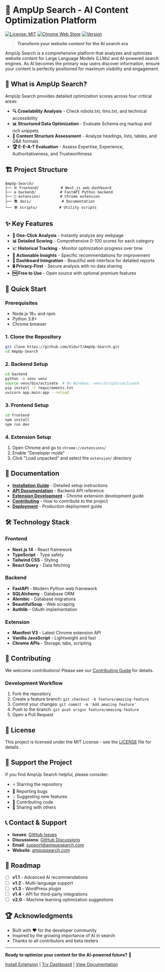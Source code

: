 # 🚀 AmpUp Search - AI Content Optimization Platform

[![License: MIT](https://img.shields.io/badge/License-MIT-yellow.svg)](https://opensource.org/licenses/MIT)
[![Chrome Web Store](https://img.shields.io/badge/Chrome-Extension-green.svg)](https://chrome.google.com/webstore)
[![Version](https://img.shields.io/badge/version-1.0.0-blue.svg)](https://github.com/Vidur7/AmpUp-Search)

> **Transform your website content for the AI search era**

AmpUp Search is a comprehensive platform that analyzes and optimizes website content for Large Language Models (LLMs) and AI-powered search engines. As AI becomes the primary way users discover information, ensure your content is perfectly positioned for maximum visibility and engagement.

## 🎯 What is AmpUp Search?

AmpUp Search provides detailed optimization scores across four critical areas:

- **🔍 Crawlability Analysis** - Check robots.txt, llms.txt, and technical accessibility
- **📊 Structured Data Optimization** - Evaluate Schema.org markup and rich snippets  
- **📝 Content Structure Assessment** - Analyze headings, lists, tables, and Q&A formats
- **🏆 E-E-A-T Evaluation** - Assess Expertise, Experience, Authoritativeness, and Trustworthiness

## 🏗️ Project Structure

```
AmpUp-Search/
├── 🌐 frontend/          # Next.js web dashboard
├── ⚙️ backend/           # FastAPI Python backend
├── 🔌 extension/         # Chrome extension
├── 📚 docs/              # Documentation
└── 🛠️ scripts/          # Utility scripts
```

## ✨ Key Features

- **🎯 One-Click Analysis** - Instantly analyze any webpage
- **📊 Detailed Scoring** - Comprehensive 0-100 scores for each category
- **📈 Historical Tracking** - Monitor optimization progress over time
- **🔧 Actionable Insights** - Specific recommendations for improvement
- **📱 Dashboard Integration** - Beautiful web interface for detailed reports
- **🔒 Privacy-First** - Secure analysis with no data sharing
- **🆓 Free to Use** - Open source with optional premium features

## 🚀 Quick Start

### Prerequisites
- Node.js 18+ and npm
- Python 3.8+
- Chrome browser

### 1. Clone the Repository
```bash
git clone https://github.com/Vidur7/AmpUp-Search.git
cd AmpUp-Search
```

### 2. Backend Setup
```bash
cd backend
python -m venv venv
source venv/bin/activate  # On Windows: venv\Scripts\activate
pip install -r requirements.txt
uvicorn app.main:app --reload
```

### 3. Frontend Setup
```bash
cd frontend
npm install
npm run dev
```

### 4. Extension Setup
1. Open Chrome and go to `chrome://extensions/`
2. Enable "Developer mode"
3. Click "Load unpacked" and select the `extension/` directory

## 📖 Documentation

- **[Installation Guide](docs/INSTALLATION.md)** - Detailed setup instructions
- **[API Documentation](docs/API.md)** - Backend API reference
- **[Extension Development](docs/EXTENSION.md)** - Chrome extension development guide
- **[Contributing](docs/CONTRIBUTING.md)** - How to contribute to the project
- **[Deployment](docs/DEPLOYMENT.md)** - Production deployment guide

## 🛠️ Technology Stack

### Frontend
- **Next.js 14** - React framework
- **TypeScript** - Type safety
- **Tailwind CSS** - Styling
- **React Query** - Data fetching

### Backend
- **FastAPI** - Modern Python web framework
- **SQLAlchemy** - Database ORM
- **Alembic** - Database migrations
- **BeautifulSoup** - Web scraping
- **Authlib** - OAuth implementation

### Extension
- **Manifest V3** - Latest Chrome extension API
- **Vanilla JavaScript** - Lightweight and fast
- **Chrome APIs** - Storage, tabs, scripting

## 🤝 Contributing

We welcome contributions! Please see our [Contributing Guide](docs/CONTRIBUTING.md) for details.

### Development Workflow
1. Fork the repository
2. Create a feature branch: `git checkout -b feature/amazing-feature`
3. Commit your changes: `git commit -m 'Add amazing feature'`
4. Push to the branch: `git push origin feature/amazing-feature`
5. Open a Pull Request

## 📄 License

This project is licensed under the MIT License - see the [LICENSE](LICENSE) file for details.

## 🌟 Support the Project

If you find AmpUp Search helpful, please consider:
- ⭐ Starring the repository
- 🐛 Reporting bugs
- 💡 Suggesting new features
- 🤝 Contributing code
- 📢 Sharing with others

## 📞 Contact & Support

- **Issues**: [GitHub Issues](https://github.com/Vidur7/AmpUp-Search/issues)
- **Discussions**: [GitHub Discussions](https://github.com/Vidur7/AmpUp-Search/discussions)
- **Email**: support@ampupsearch.com
- **Website**: [ampupsearch.com](https://ampupsearch.com)

## 🎯 Roadmap

- [ ] **v1.1** - Advanced AI recommendations
- [ ] **v1.2** - Multi-language support
- [ ] **v1.3** - WordPress plugin
- [ ] **v1.4** - API for third-party integrations
- [ ] **v2.0** - Machine learning optimization suggestions

## 🏆 Acknowledgments

- Built with ❤️ for the developer community
- Inspired by the growing importance of AI in search
- Thanks to all contributors and beta testers

---

**Ready to optimize your content for the AI-powered future?** 🚀

[Install Extension](https://chrome.google.com/webstore) | [Try Dashboard](https://ampupsearch.com) | [View Documentation](docs/) 